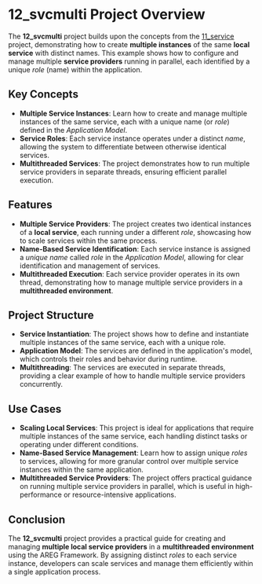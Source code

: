# 12_svcmulti Project Overview

The **12_svcmulti** project builds upon the concepts from the [11_service](./../11_service) project, demonstrating how to create **multiple instances** of the same **local service** with distinct names. This example shows how to configure and manage multiple **service providers** running in parallel, each identified by a unique *role* (name) within the application.

## Key Concepts

- **Multiple Service Instances**: Learn how to create and manage multiple instances of the same service, each with a unique name (or *role*) defined in the *Application Model*.
- **Service Roles**: Each service instance operates under a distinct *name*, allowing the system to differentiate between otherwise identical services.
- **Multithreaded Services**: The project demonstrates how to run multiple service providers in separate threads, ensuring efficient parallel execution.

## Features

- **Multiple Service Providers**: The project creates two identical instances of a **local service**, each running under a different *role*, showcasing how to scale services within the same process.
- **Name-Based Service Identification**: Each service instance is assigned a *unique name* called *role* in the *Application Model*, allowing for clear identification and management of services.
- **Multithreaded Execution**: Each service provider operates in its own thread, demonstrating how to manage multiple service providers in a **multithreaded environment**.

## Project Structure

- **Service Instantiation**: The project shows how to define and instantiate multiple instances of the same service, each with a unique role.
- **Application Model**: The services are defined in the application's model, which controls their roles and behavior during runtime.
- **Multithreading**: The services are executed in separate threads, providing a clear example of how to handle multiple service providers concurrently.

## Use Cases

- **Scaling Local Services**: This project is ideal for applications that require multiple instances of the same service, each handling distinct tasks or operating under different conditions.
- **Name-Based Service Management**: Learn how to assign unique *roles* to services, allowing for more granular control over multiple service instances within the same application.
- **Multithreaded Service Providers**: The project offers practical guidance on running multiple service providers in parallel, which is useful in high-performance or resource-intensive applications.

## Conclusion

The **12_svcmulti** project provides a practical guide for creating and managing **multiple local service providers** in a **multithreaded environment** using the AREG Framework. By assigning distinct *roles* to each service instance, developers can scale services and manage them efficiently within a single application process.
